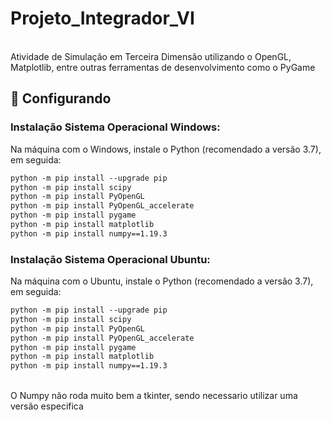 # Projeto_Integrador_VI
<br>Atividade de Simulação em Terceira Dimensão utilizando o OpenGL, Matplotlib, entre outras ferramentas de desenvolvimento como o PyGame
<br>
## :hammer: Configurando
### Instalação Sistema Operacional Windows:
Na máquina com o Windows, instale o Python (recomendado a versão 3.7), em seguida:
```xml
python -m pip install --upgrade pip
python -m pip install scipy
python -m pip install PyOpenGL
python -m pip install PyOpenGL_accelerate
python -m pip install pygame
python -m pip install matplotlib
python -m pip install numpy==1.19.3
```
### Instalação Sistema Operacional Ubuntu:
Na máquina com o Ubuntu, instale o Python (recomendado a versão 3.7), em seguida:
```xml
python -m pip install --upgrade pip
python -m pip install scipy
python -m pip install PyOpenGL
python -m pip install PyOpenGL_accelerate
python -m pip install pygame
python -m pip install matplotlib
python -m pip install numpy==1.19.3
```
<br>O Numpy não roda muito bem a tkinter, sendo necessario utilizar uma versão especifica
